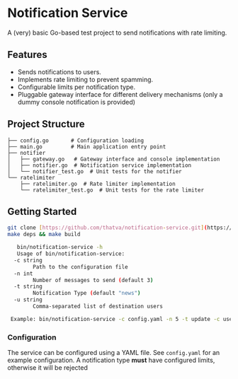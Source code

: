 # Notification Service

A (very) basic Go-based test project to send notifications with rate limiting.

## Features

* Sends notifications to users.
* Implements rate limiting to prevent spamming.
* Configurable limits per notification type.
* Pluggable gateway interface for different delivery mechanisms (only a dummy console notification is provided)

## Project Structure

```
├── config.go       # Configuration loading
├── main.go         # Main application entry point
├── notifier
│   ├── gateway.go   # Gateway interface and console implementation
│   ├── notifier.go  # Notification service implementation
│   └── notifier_test.go  # Unit tests for the notifier
└── ratelimiter
    ├── ratelimiter.go  # Rate limiter implementation
    └── ratelimiter_test.go  # Unit tests for the rate limiter
```

## Getting Started

   ```bash
   git clone [https://github.com/thatva/notification-service.git](https://github.com/thatva/notification-service.git)
   make deps && make build
   ```

```bash
   bin/notification-service -h
   Usage of bin/notification-service:
  -c string
        Path to the configuration file
  -n int
        Number of messages to send (default 3)
  -t string
        Notification Type (default "news")
  -u string
        Comma-separated list of destination users

 Example: bin/notification-service -c config.yaml -n 5 -t update -c userA,userB

```

### Configuration

The service can be configured using a YAML file. See `config.yaml` for an example configuration.
A notification type **must** have configured limits, otherwise it will be rejected

